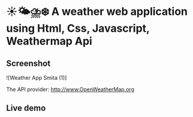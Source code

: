 # ☀️🌤⛈❄️ A weather web application using Html, Css, Javascript, Weathermap Api

## Screenshot
![Weather App Smita (1)]


The API provider: http://www.OpenWeatherMap.org

## Live demo



